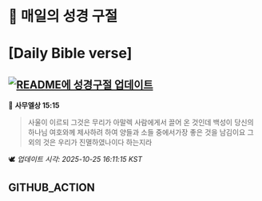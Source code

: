 # 🙏 매일의 성경 구절
# [Daily Bible verse]
## [![README에 성경구절 업데이트](https://github.com/DONGSUKA/first_test/actions/workflows/update-readme-bible.yml/badge.svg)](https://github.com/DONGSUKA/first_test/actions/workflows/update-readme-bible.yml)
<!-- START_BIBLE_VERSE -->
📖 **사무엘상 15:15**
> 사울이 이르되 그것은 무리가 아말렉 사람에게서 끌어 온 것인데 백성이 당신의 하나님 여호와께 제사하려 하여 양들과 소들 중에서가장 좋은 것을 남김이요 그 외의 것은 우리가 진멸하였나이다 하는지라

🕊️ _업데이트 시각: 2025-10-25 16:11:15 KST_
  <!-- END_BIBLE_VERSE -->
## GITHUB_ACTION
